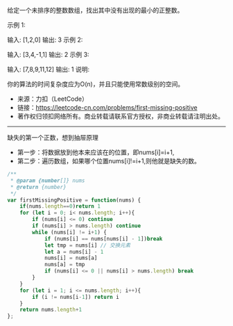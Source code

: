 给定一个未排序的整数数组，找出其中没有出现的最小的正整数。

示例 1:

输入: [1,2,0]
输出: 3
示例 2:

输入: [3,4,-1,1]
输出: 2
示例 3:

输入: [7,8,9,11,12]
输出: 1
说明:

你的算法的时间复杂度应为O(n)，并且只能使用常数级别的空间。

- 来源：力扣（LeetCode）
- 链接：https://leetcode-cn.com/problems/first-missing-positive
- 著作权归领扣网络所有。商业转载请联系官方授权，非商业转载请注明出处。

---

缺失的第一个正数，想到抽屉原理

- 第一步：将数据放到他本来应该在的位置，即nums[i]=i+1,
- 第二步：遍历数组，如果哪个位置nums[i]!=i+1,则他就是缺失的数。


```javascript
/**
 * @param {number[]} nums
 * @return {number}
 */
var firstMissingPositive = function(nums) {
    if(nums.length==0)return 1
    for (let i = 0; i< nums.length; i++){
        if (nums[i] <= 0) continue
        if (nums[i] > nums.length) continue
        while (nums[i] != i+1) {
            if (nums[i] == nums[nums[i] - 1])break
            let tmp = nums[i] // 交换元素
            let a = nums[i] - 1
            nums[i] = nums[a]
            nums[a] = tmp
            if (nums[i] <= 0 || nums[i] > nums.length) break
        }
    }
    for (let i = 1; i <= nums.length; i++){
        if (i != nums[i-1]) return i
    }
    return nums.length+1
};
```
